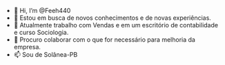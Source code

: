 - 👋 Hi, I’m @Feeh440
- 👀 Estou em busca de novos conhecimentos e de novas experiências.
- 🌱 Atualmente trabalho com Vendas e em um escritório de contabilidade e curso Sociologia.
- 💞️ Procuro colaborar com o que for necessário para melhoria da empresa.
- 📫 Sou de Solânea-PB

<!---
Feeh440/Feeh440 is a ✨ special ✨ repository because its `README.md` (this file) appears on your GitHub profile.
You can click the Preview link to take a look at your changes.
--->

